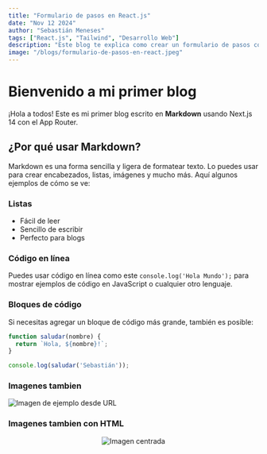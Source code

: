 ```yaml
---
title: "Formulario de pasos en React.js"
date: "Nov 12 2024"
author: "Sebastián Meneses"
tags: ["React.js", "Tailwind", "Desarrollo Web"]
description: "Este blog te explica como crear un formulario de pasos con React.js y Tailwind.css"
image: "/blogs/formulario-de-pasos-en-react.jpeg"
---
```


# Bienvenido a mi primer blog

¡Hola a todos! Este es mi primer blog escrito en **Markdown** usando Next.js 14 con el App Router.

## ¿Por qué usar Markdown?

Markdown es una forma sencilla y ligera de formatear texto. Lo puedes usar para crear encabezados, listas, imágenes y mucho más. Aquí algunos ejemplos de cómo se ve:

### Listas

- Fácil de leer
- Sencillo de escribir
- Perfecto para blogs

### Código en línea

Puedes usar código en línea como este `console.log('Hola Mundo');` para mostrar ejemplos de código en JavaScript o cualquier otro lenguaje.

### Bloques de código

Si necesitas agregar un bloque de código más grande, también es posible:

```javascript
function saludar(nombre) {
  return `Hola, ${nombre}!`;
}

console.log(saludar('Sebastián'));
```

### Imagenes tambien
![Imagen de ejemplo desde URL](https://fastly.picsum.photos/id/461/200/300.jpg?hmac=dIwmQxeVflRD0QrOZ_p0_q-LpAY7sVhua6FCEIR_xi8)


### Imagenes tambien con HTML
<div style="text-align: center;">
  <img src="https://fastly.picsum.photos/id/461/200/300.jpg?hmac=dIwmQxeVflRD0QrOZ_p0_q-LpAY7sVhua6FCEIR_xi8" alt="Imagen centrada">
</div>
